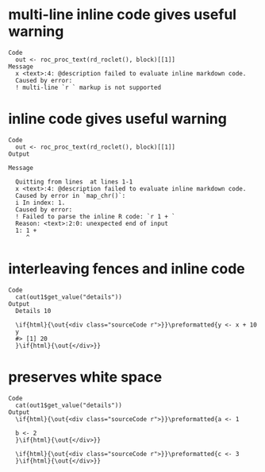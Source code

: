 # multi-line inline code gives useful warning

    Code
      out <- roc_proc_text(rd_roclet(), block)[[1]]
    Message
      x <text>:4: @description failed to evaluate inline markdown code.
      Caused by error:
      ! multi-line `r ` markup is not supported

# inline code gives useful warning

    Code
      out <- roc_proc_text(rd_roclet(), block)[[1]]
    Output
      
    Message
      
      Quitting from lines  at lines 1-1
      x <text>:4: @description failed to evaluate inline markdown code.
      Caused by error in `map_chr()`:
      i In index: 1.
      Caused by error:
      ! Failed to parse the inline R code: `r 1 + `
      Reason: <text>:2:0: unexpected end of input
      1: 1 + 
         ^

# interleaving fences and inline code

    Code
      cat(out1$get_value("details"))
    Output
      Details 10
      
      \if{html}{\out{<div class="sourceCode r">}}\preformatted{y <- x + 10
      y
      #> [1] 20
      }\if{html}{\out{</div>}}

# preserves white space

    Code
      cat(out1$get_value("details"))
    Output
      \if{html}{\out{<div class="sourceCode r">}}\preformatted{a <- 1
      
      b <- 2
      }\if{html}{\out{</div>}}
      
      \if{html}{\out{<div class="sourceCode r">}}\preformatted{c <- 3
      }\if{html}{\out{</div>}}

